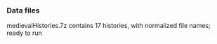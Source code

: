 ### Data files
medievalHistories.7z  contains 17 histories, with normalized file names; ready to run

###
